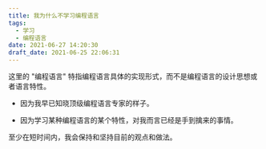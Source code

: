 ```yaml
---
title: 我为什么不学习编程语言
tags:
  - 学习
  - 编程语言
date: 2021-06-27 14:20:30
draft_date: 2021-06-25 22:06:31
---
```



这里的 "编程语言" 特指编程语言具体的实现形式，而不是编程语言的设计思想或者语言特性。

- 因为我早已知晓顶级编程语言专家的样子。

- 因为学习某种编程语言的某个特性，对我而言已经是手到擒来的事情。

至少在短时间内，我会保持和坚持目前的观点和做法。
